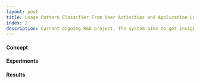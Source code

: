 ```yaml
---
layout: post
title: Usage Pattern Classifier From User Activities and Application Logging Events
index: 2
description: Current ongoing R&D project. The system aims to get insights from user logs and system generated events to understand frequently site visit pattern. This data will be useful in future to optimize the user interface and to make the user experience more seamless. 
---
```


#### Concept

#### Experiments

#### Results
